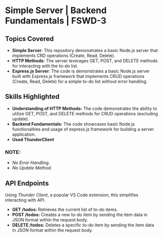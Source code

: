 # Simple Server | Backend Fundamentals | FSWD-3

## Topics Covered
- **Simple Server**: This repository demonstrates a basic Node.js server that implements CRD operations (Create, Read, Delete).
- **HTTP Methods:** The server leverages GET, POST, and DELETE methods for interacting with the to-do list.
- **Express.js Server**: The code is demonstrates a basic Node.js server built with Express.js framework that implements CRUD operations (Create, Read, Delete) for a simple to-do list without error handling.

## Skills Highlighted
- **Understanding of HTTP Methods:** The code demonstrates the ability to utilize GET, POST, and DELETE methods for CRUD operations (excluding update).
- **Backend Fundamentals:** The code showcases basic Node.js functionalities and usage of express.js framework for building a server application.
- **Used ThunderClient** 

### NOTE:
- *No Error Handling*.
- *No Update Method.*

## API Endpoints    
Using *Thunder Client*, a popular VS Code extension, this simplifies interacting with API.
- **GET /todos:** Retrieves the current list of to-do items.
- **POST /todos:** Creates a new to-do item by sending the item data in JSON format within the request body. 
- **DELETE /todos:** Deletes a specific to-do item by sending the item data in JSON format within the request body.